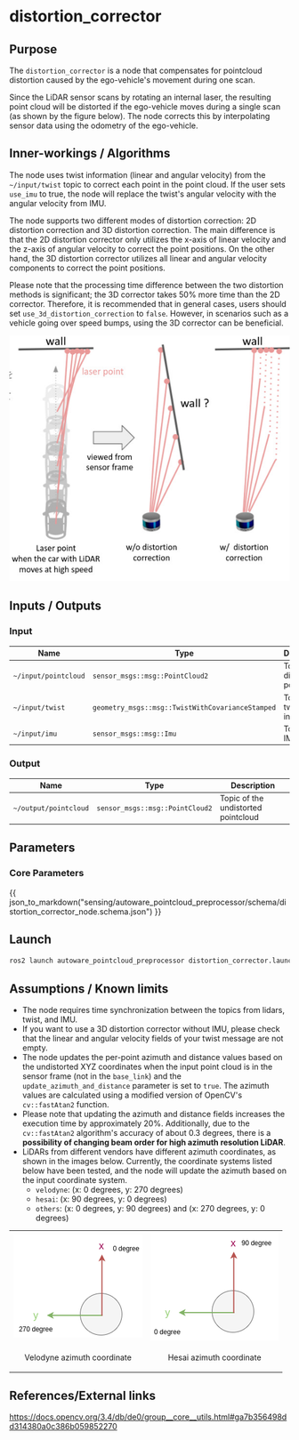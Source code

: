 # distortion_corrector

## Purpose

The `distortion_corrector` is a node that compensates for pointcloud distortion caused by the ego-vehicle's movement during one scan.

Since the LiDAR sensor scans by rotating an internal laser, the resulting point cloud will be distorted if the ego-vehicle moves during a single scan (as shown by the figure below). The node corrects this by interpolating sensor data using the odometry of the ego-vehicle.

## Inner-workings / Algorithms

The node uses twist information (linear and angular velocity) from the `~/input/twist` topic to correct each point in the point cloud. If the user sets `use_imu` to true, the node will replace the twist's angular velocity with the angular velocity from IMU.

The node supports two different modes of distortion correction: 2D distortion correction and 3D distortion correction. The main difference is that the 2D distortion corrector only utilizes the x-axis of linear velocity and the z-axis of angular velocity to correct the point positions. On the other hand, the 3D distortion corrector utilizes all linear and angular velocity components to correct the point positions.

Please note that the processing time difference between the two distortion methods is significant; the 3D corrector takes 50% more time than the 2D corrector. Therefore, it is recommended that in general cases, users should set `use_3d_distortion_correction` to `false`. However, in scenarios such as a vehicle going over speed bumps, using the 3D corrector can be beneficial.

![distortion corrector figure](./image/distortion_corrector.jpg)

## Inputs / Outputs

### Input

| Name                 | Type                                             | Description                        |
| -------------------- | ------------------------------------------------ | ---------------------------------- |
| `~/input/pointcloud` | `sensor_msgs::msg::PointCloud2`                  | Topic of the distorted pointcloud. |
| `~/input/twist`      | `geometry_msgs::msg::TwistWithCovarianceStamped` | Topic of the twist information.    |
| `~/input/imu`        | `sensor_msgs::msg::Imu`                          | Topic of the IMU data.             |

### Output

| Name                  | Type                            | Description                         |
| --------------------- | ------------------------------- | ----------------------------------- |
| `~/output/pointcloud` | `sensor_msgs::msg::PointCloud2` | Topic of the undistorted pointcloud |

## Parameters

### Core Parameters

{{ json_to_markdown("sensing/autoware_pointcloud_preprocessor/schema/distortion_corrector_node.schema.json") }}

## Launch

```bash
ros2 launch autoware_pointcloud_preprocessor distortion_corrector.launch.xml
```

## Assumptions / Known limits

- The node requires time synchronization between the topics from lidars, twist, and IMU.
- If you want to use a 3D distortion corrector without IMU, please check that the linear and angular velocity fields of your twist message are not empty.
- The node updates the per-point azimuth and distance values based on the undistorted XYZ coordinates when the input point cloud is in the sensor frame (not in the `base_link`) and the `update_azimuth_and_distance` parameter is set to `true`. The azimuth values are calculated using a modified version of OpenCV's `cv::fastAtan2` function.
- Please note that updating the azimuth and distance fields increases the execution time by approximately 20%. Additionally, due to the `cv::fastAtan2` algorithm's accuracy of about 0.3 degrees, there is a **possibility of changing beam order for high azimuth resolution LiDAR**.
- LiDARs from different vendors have different azimuth coordinates, as shown in the images below. Currently, the coordinate systems listed below have been tested, and the node will update the azimuth based on the input coordinate system.
  - `velodyne`: (x: 0 degrees, y: 270 degrees)
  - `hesai`: (x: 90 degrees, y: 0 degrees)
  - `others`: (x: 0 degrees, y: 90 degrees) and (x: 270 degrees, y: 0 degrees)

<table>
  <tr>
    <td><img src="./image/velodyne.drawio.png" alt="velodyne azimuth coordinate"></td>
    <td><img src="./image/hesai.drawio.png" alt="hesai azimuth coordinate"></td>
   </tr>
   <tr>
    <td><p style="text-align: center;">Velodyne azimuth coordinate</p></td>
    <td><p style="text-align: center;">Hesai azimuth coordinate</p></td>
  </tr>
</table>

## References/External links

<https://docs.opencv.org/3.4/db/de0/group__core__utils.html#ga7b356498dd314380a0c386b059852270>

